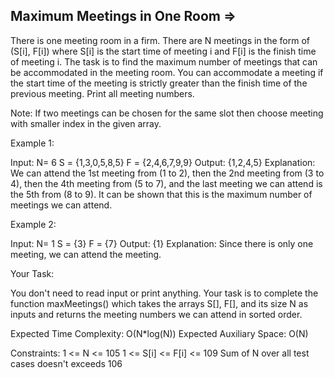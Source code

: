 Maximum Meetings in One Room  =>
----------------------------



There is one meeting room in a firm. There are N meetings in the form of (S[i], F[i]) where S[i] is the start time of meeting i and F[i] is the finish time of meeting i. The task is to find the maximum number of meetings that can be accommodated in the meeting room. You can accommodate a meeting if the start time of the meeting is strictly greater than the finish time of the previous meeting. Print all meeting numbers.

Note: If two meetings can be chosen for the same slot then choose meeting with smaller index in the given array.

 

Example 1:

Input:
N= 6
S = {1,3,0,5,8,5}
F = {2,4,6,7,9,9} 
Output:
{1,2,4,5}
Explanation:
We can attend the 1st meeting from (1 to 2),
then the 2nd meeting from (3 to 4), then the
4th meeting from (5 to 7), and the last meeting
we can attend is the 5th from (8 to 9). It can
be shown that this is the maximum number of
meetings we can attend.
 

Example 2:

Input:
N= 1
S = {3}
F = {7}
Output:
{1}
Explanation:
Since there is only one meeting, we can attend the meeting.
 

Your Task:

You don't need to read input or print anything. Your task is to complete the function maxMeetings() which takes the arrays S[], F[], and its size N as inputs and returns the meeting numbers we can attend in sorted order.

 

Expected Time Complexity: O(N*log(N))
Expected Auxiliary Space: O(N)

 

 

Constraints:
1 <= N <= 105
1 <= S[i] <= F[i] <= 109
Sum of N over all test cases doesn't exceeds 106

